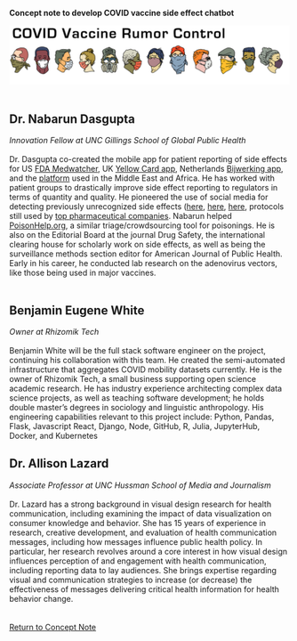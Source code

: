 **Concept note to develop COVID vaccine side effect chatbot**<br>

![COVID Vaccine Rumor Control](/docs/RumorControl_masks_chiron2.png)
<br>
<br>

## Dr. Nabarun Dasgupta
*Innovation Fellow at UNC Gillings School of Global Public Health*
<br><br>
Dr. Dasgupta co-created the mobile app for patient reporting of side effects for US [FDA Medwatcher](https://www.fda.gov/medical-devices/medical-device-reporting-mdr-how-report-medical-device-problems/medwatcher-mobile-app), UK [Yellow Card app](https://www.gov.uk/drug-safety-update/yellow-card-app-download-the-updated-app-to-receive-the-latest-mhra-safety-news-and-report-suspected-side-effects-including-in-pregnancy), Netherlands [Bijwerking app](https://www.lareb.nl/news/nieuw-bijwerking-app), and the [platform](https://web-radr.eu/mobile-apps/med-safety/features-and-functionality/) used in the Middle East and Africa. He has worked with patient groups to drastically improve side effect reporting to regulators in terms of quantity and quality. He pioneered the use of social media for detecting previously unrecognized side effects ([here](https://www.ncbi.nlm.nih.gov/pmc/articles/PMC4013443/), [here](https://www.ncbi.nlm.nih.gov/pmc/articles/PMC5362648/), [here](https://www.ncbi.nlm.nih.gov/pmc/articles/PMC6364798/), protocols still used by [top pharmaceutical companies](https://www.ncbi.nlm.nih.gov/pmc/articles/PMC5311422/). Nabarun helped [PoisonHelp.org](http://poisonhelp.org/), a similar triage/crowdsourcing tool for poisonings. He is also on the Editorial Board at the journal Drug Safety, the international clearing house for scholarly work on side effects, as well as being the surveillance methods section editor for American Journal of Public Health. Early in his career, he conducted lab research on the adenovirus vectors, like those being used in major vaccines.
<br><br>

## Benjamin Eugene White
*Owner at Rhizomik Tech*
<br><br>
Benjamin White will be the full stack software engineer on the project, continuing his collaboration with this team. He created the semi-automated infrastructure that aggregates COVID mobility datasets currently. He is the owner of Rhizomik Tech, a small business supporting open science academic research. He has industry experience architecting complex data science projects, as well as teaching software development; he holds double master’s degrees in sociology and linguistic anthropology. His engineering capabilities relevant to this project include: Python, Pandas, Flask, Javascript React, Django, Node, GitHub, R, Julia, JupyterHub, Docker, and Kubernetes

## Dr. Allison Lazard
*Associate Professor at UNC Hussman School of Media and Journalism*
<br><br>
Dr. Lazard has a strong background in visual design research for health communication, including examining the impact of data visualization on consumer knowledge and behavior. She has 15 years of experience in research, creative development, and evaluation of health communication messages, including how messages influence public health policy. In particular, her research revolves around a core interest in how visual design influences perception of and engagement with health communication, including reporting data to lay audiences. She brings expertise regarding visual and communication strategies to increase (or decrease) the effectiveness of messages delivering critical health information for health behavior change.
<br><br><br>
[Return to Concept Note](https://nabarundg.github.io/vaccinerumorcontrol/index)
